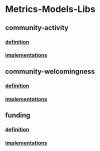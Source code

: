 # Metrics-Models-Libs
## community-activity
### [definition](https://github.com/chaoss/wg-metrics-models/blob/main/metrics-model-libs/community-activity/definition/community-activity.md)
### [implementations](https://github.com/chaoss/wg-metrics-models/blob/main/metrics-model-libs/community-activity/implementations/linux-distributions/data-insight/community_activity.ipynb)
## community-welcomingness
### [definition](https://github.com/chaoss/wg-metrics-models/tree/main/metrics-model-libs/community-welcomingness) 
### [implementations](https://github.com/chaoss/wg-metrics-models/blob/main/metrics-model-libs/community-welcomingness/implementations/community-welcomingness.ipynb)
## funding
### [definition](https://github.com/chaoss/wg-metrics-models/blob/main/metrics-model-libs/funding/definition/funding.md) 
### [implementations](https://github.com/chaoss/wg-metrics-models/blob/main/metrics-model-libs/funding/implementations/data-insight/funding.ipynb)